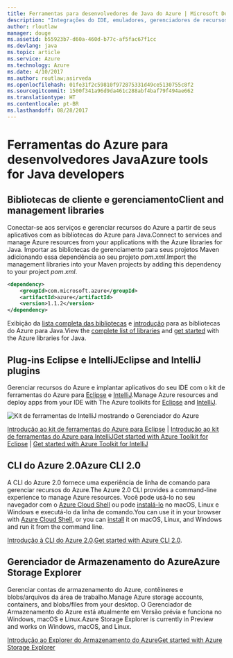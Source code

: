 ```yaml
---
title: Ferramentas para desenvolvedores de Java do Azure | Microsoft Docs
description: "Integrações do IDE, emuladores, gerenciadores de recursos e interfaces de linha de comando para desenvolvedores de Java trabalhando no Azure."
author: rloutlaw
manager: douge
ms.assetid: b55923b7-d60a-460d-b77c-af5fac67f1cc
ms.devlang: java
ms.topic: article
ms.service: Azure
ms.technology: Azure
ms.date: 4/10/2017
ms.author: routlaw;asirveda
ms.openlocfilehash: 01fe31f2c59810f972875331d49ce5130755c8f2
ms.sourcegitcommit: 1500f341a96d9da461c288abf4baf79f494ae662
ms.translationtype: HT
ms.contentlocale: pt-BR
ms.lasthandoff: 08/28/2017
---
```

# <a name="azure-tools-for-java-developers"></a><span data-ttu-id="cca7c-103">Ferramentas do Azure para desenvolvedores Java</span><span class="sxs-lookup"><span data-stu-id="cca7c-103">Azure tools for Java developers</span></span>

## <a name="client-and-management-libraries"></a><span data-ttu-id="cca7c-104">Bibliotecas de cliente e gerenciamento</span><span class="sxs-lookup"><span data-stu-id="cca7c-104">Client and management libraries</span></span>

<span data-ttu-id="cca7c-105">Conectar-se aos serviços e gerenciar recursos do Azure a partir de seus aplicativos com as bibliotecas do Azure para Java.</span><span class="sxs-lookup"><span data-stu-id="cca7c-105">Connect to services and manage Azure resources from your applications with the Azure libraries for Java.</span></span> <span data-ttu-id="cca7c-106">Importar as bibliotecas de gerenciamento para seus projetos Maven adicionando essa dependência ao seu projeto *pom.xml*.</span><span class="sxs-lookup"><span data-stu-id="cca7c-106">Import the management libraries into your Maven projects by adding this dependency to your project *pom.xml*.</span></span>

```XML
<dependency>
    <groupId>com.microsoft.azure</groupId>
    <artifactId>azure</artifactId>
    <version>1.1.2</version>
</dependency>
```

<span data-ttu-id="cca7c-107">Exibição da [lista completa das bibliotecas](java-sdk-azure-install.md) e [introdução](java-sdk-azure-get-started.md) para as bibliotecas do Azure para Java.</span><span class="sxs-lookup"><span data-stu-id="cca7c-107">View the [complete list of libraries](java-sdk-azure-install.md) and [get started](java-sdk-azure-get-started.md) with the Azure libraries for Java.</span></span>

## <a name="eclipse-and-intellij-plugins"></a><span data-ttu-id="cca7c-108">Plug-ins Eclipse e IntelliJ</span><span class="sxs-lookup"><span data-stu-id="cca7c-108">Eclipse and IntelliJ plugins</span></span>

<span data-ttu-id="cca7c-109">Gerenciar recursos do Azure e implantar aplicativos do seu IDE com o kit de ferramentas do Azure para [Eclipse](https://docs.microsoft.com/azure/azure-toolkit-for-eclipse) e [IntelliJ](https://docs.microsoft.com/azure/azure-toolkit-for-intellij).</span><span class="sxs-lookup"><span data-stu-id="cca7c-109">Manage Azure resources and deploy apps from your IDE with The Azure toolkits for [Eclipse](https://docs.microsoft.com/azure/azure-toolkit-for-eclipse) and [IntelliJ](https://docs.microsoft.com/azure/azure-toolkit-for-intellij).</span></span>   

![Kit de ferramentas de IntelliJ mostrando o Gerenciador do Azure](media/intelliJ-azure-explorer.png)

[<span data-ttu-id="cca7c-111">Introdução ao kit de ferramentas do Azure para Eclipse](https://docs.microsoft.com/azure/app-service-web/app-service-web-eclipse-create-hello-world-web-app) | [Introdução ao kit de ferramentas do Azure para IntelliJ</span><span class="sxs-lookup"><span data-stu-id="cca7c-111">Get started with Azure Toolkit for Eclipse](https://docs.microsoft.com/azure/app-service-web/app-service-web-eclipse-create-hello-world-web-app) | [Get started with Azure Toolkit for IntelliJ</span></span>](https://docs.microsoft.com/azure/app-service-web/app-service-web-intellij-create-hello-world-web-app) 

## <a name="azure-cli-20"></a><span data-ttu-id="cca7c-112">CLI do Azure 2.0</span><span class="sxs-lookup"><span data-stu-id="cca7c-112">Azure CLI 2.0</span></span>

<span data-ttu-id="cca7c-113">A CLI do Azure 2.0 fornece uma experiência de linha de comando para gerenciar recursos do Azure.</span><span class="sxs-lookup"><span data-stu-id="cca7c-113">The Azure 2.0 CLI provides a command-line experience to manage Azure resources.</span></span> <span data-ttu-id="cca7c-114">Você pode usá-lo no seu navegador com o [Azure Cloud Shell](https://docs.microsoft.com/azure/cloud-shell/overview) ou pode [instalá-lo](https://docs.microsoft.com/cli/azure/install-azure-cli) no macOS, Linux e Windows e executá-lo da linha de comando.</span><span class="sxs-lookup"><span data-stu-id="cca7c-114">You can use it in your browser with [Azure Cloud Shell](https://docs.microsoft.com/azure/cloud-shell/overview), or you can [install](https://docs.microsoft.com/cli/azure/install-azure-cli) it on macOS, Linux, and Windows and run it from the command line.</span></span>

<span data-ttu-id="cca7c-115">[Introdução à CLI do Azure 2.0](https://docs.microsoft.com/cli/azure/get-started-with-azure-cli).</span><span class="sxs-lookup"><span data-stu-id="cca7c-115">[Get started with Azure CLI 2.0](https://docs.microsoft.com/cli/azure/get-started-with-azure-cli).</span></span>

## <a name="azure-storage-explorer"></a><span data-ttu-id="cca7c-116">Gerenciador de Armazenamento do Azure</span><span class="sxs-lookup"><span data-stu-id="cca7c-116">Azure Storage Explorer</span></span> 

<span data-ttu-id="cca7c-117">Gerenciar contas de armazenamento do Azure, contêineres e blobs/arquivos da área de trabalho.</span><span class="sxs-lookup"><span data-stu-id="cca7c-117">Manage Azure storage accounts, containers, and blobs/files from your desktop.</span></span> <span data-ttu-id="cca7c-118">O Gerenciador de Armazenamento do Azure está atualmente em Versão prévia e funciona no Windows, macOS e Linux.</span><span class="sxs-lookup"><span data-stu-id="cca7c-118">Azure Storage Explorer is currently in Preview and works on Windows, macOS, and Linux.</span></span>

[<span data-ttu-id="cca7c-119">Introdução ao Explorer do Armazenamento do Azure</span><span class="sxs-lookup"><span data-stu-id="cca7c-119">Get started with Azure Storage Explorer</span></span>](https://docs.microsoft.com/azure/vs-azure-tools-storage-manage-with-storage-explorer)